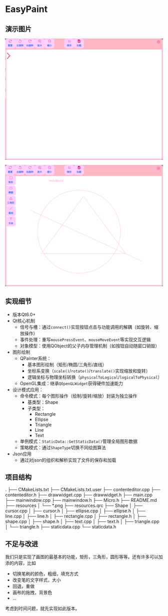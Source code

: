 # EasyPaint

## 演示图片

![image-20250802143327712](${images}/image-20250802143327712.png)

![image-20250802143411468](${images}/image-20250802143411468.png)



## 实现细节

- 版本Qt6.0+
- Qt核心机制
  - 信号与槽：通过`connect()`实现按钮点击与功能调用的解耦（如旋转、缩放操作）
  - 事件处理：重写`mousePressEvent`、`mouseMoveEvent`等实现交互逻辑
  - 对象模型：使用QObject的父子内存管理机制（如按钮自动随窗口销毁）
- 图形绘制
  - QPainter系统：
    - 基本图形绘制（矩形/椭圆/三角形/直线）
    - 坐标系变换（`scale()`/`rotate()`/`translate()`实现缩放和旋转）
    - 逻辑坐标与物理坐标转换（`physicalToLogical`/`logicalToPhysical`）
  - OpenGL集成：继承`QOpenGLWidget`获得硬件加速能力
- 设计模式应用：
  - 命令模式：每个图形操作（绘制/旋转/缩放）封装为独立操作
    - 基类型：Shape
    - 子类型：
      - Rectangle
      - Ellipse
      - Triangle
      - Line
      - Text
  - 单例模式：`StaticData::GetStaticData()`管理全局图形数据
  - 策略模式：通过`ShapeType`切换不同绘图算法
- Json应用
  - 通过对json的组织和解析实现了文件的保存和加载


## 项目结构

.
├── CMakeLists.txt
├── CMakeLists.txt.user
├── contenteditor.cpp
├── contenteditor.h
├── drawwidget.cpp
├── drawwidget.h
├── main.cpp
├── mainwindow.cpp
├── mainwindow.h
├── Micro.h
├── README.md
├── resources
│   └── *.png
├── resources.qrc
├── Shape
│   ├── cursor.cpp
│   ├── cursor.h
│   ├── ellipse.cpp
│   ├── ellipse.h
│   ├── line.cpp
│   ├── line.h
│   ├── rectangle.cpp
│   ├── rectangle.h
│   ├── shape.cpp
│   ├── shape.h
│   ├── text.cpp
│   ├── text.h
│   ├── triangle.cpp
│   └── triangle.h
├── staticdata.cpp
└── staticdata.h

## 不足与改进

我们只是实现了画图的最基本的功能，矩形，三角形，圆形等等。还有许多可以加添的内容，比如

- 切换笔刷的颜色，粗细，填充方式
- 改变笔的文字样式，大小
- 回退，重做
- 画布的拖拽，背景色
- ...

考虑到时间问题，就先实现如此版本。

